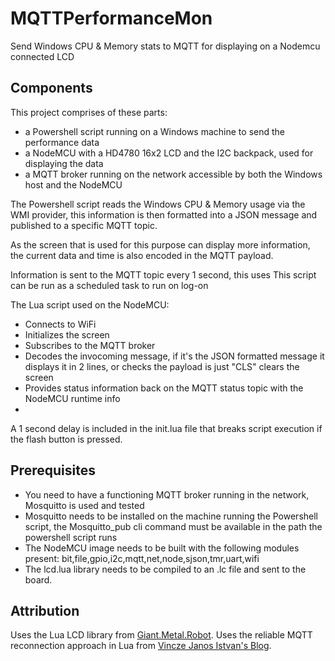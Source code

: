 # MQTTPerformanceMon #
Send Windows CPU &amp; Memory stats to MQTT for displaying on a Nodemcu connected LCD

## Components ##
This project comprises of these parts:
* a Powershell script running on a Windows machine to send the performance data
* a NodeMCU with a HD4780 16x2 LCD and the I2C backpack, used for displaying the data
* a MQTT broker running on the network accessible by both the Windows host and the NodeMCU

The Powershell script reads the Windows CPU &amp; Memory usage via the WMI provider, this information is then formatted into a JSON message and published to a specific MQTT topic.

As the screen that is used for this purpose can display more information, the current data and time is also encoded in the MQTT payload.

Information is sent to the MQTT topic every 1 second, this uses This script can be run as a scheduled task to run on log-on 

The Lua script used on the NodeMCU:
* Connects to WiFi
* Initializes the screen
* Subscribes to the MQTT broker
* Decodes the invocoming message, if it's the JSON formatted message it displays it in 2 lines, or checks the payload is just "CLS" clears the screen
* Provides status information back on the MQTT status topic with the NodeMCU runtime info
* 
A 1 second delay is included in the init.lua file that breaks script execution if the flash button is pressed.

## Prerequisites ##
* You need to have a functioning MQTT broker running in the network, Mosquitto is used and tested
* Mosquitto needs to be installed on the machine running the Powershell script, the Mosquitto_pub cli command must be available in the path the powershell script runs 
* The NodeMCU image needs to be built with the following modules present: bit,file,gpio,i2c,mqtt,net,node,sjson,tmr,uart,wifi
* The lcd.lua library needs to be compiled to an .lc file and sent to the board.

## Attribution ##
Uses the Lua LCD library from [Giant.Metal.Robot](http://giantmetalrobot.blogspot.in/2015/07/esp8266-i2c-lcd.html).
Uses the reliable MQTT reconnection approach in Lua from [Vincze Janos Istvan's Blog](https://blog.vinczejanos.info/2016/12/21/reliable-mqtt-connection-with-nodemcu-part-2/).
